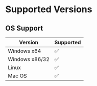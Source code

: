 # Supported Versions

## OS Support

| Version        | Supported          |
|----------------| ------------------ |
| Windows x64    | ✅ |
| Windows x86/32 | ✅ |
| Linux          | ✅ |
| Mac OS         | ✅ |

